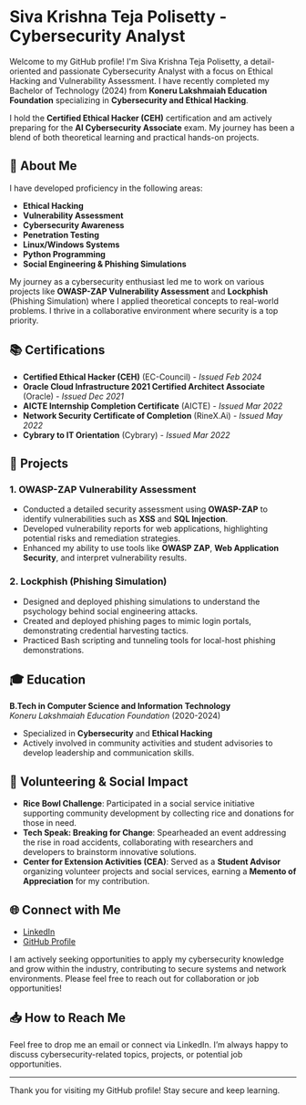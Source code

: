 # Siva Krishna Teja Polisetty - Cybersecurity Analyst

Welcome to my GitHub profile! I'm Siva Krishna Teja Polisetty, a detail-oriented and passionate Cybersecurity Analyst with a focus on Ethical Hacking and Vulnerability Assessment. I have recently completed my Bachelor of Technology (2024) from **Koneru Lakshmaiah Education Foundation** specializing in **Cybersecurity and Ethical Hacking**.

I hold the **Certified Ethical Hacker (CEH)** certification and am actively preparing for the **AI Cybersecurity Associate** exam. My journey has been a blend of both theoretical learning and practical hands-on projects.

## 🔐 About Me

I have developed proficiency in the following areas:
- **Ethical Hacking**
- **Vulnerability Assessment**
- **Cybersecurity Awareness**
- **Penetration Testing**
- **Linux/Windows Systems**
- **Python Programming**
- **Social Engineering & Phishing Simulations**

My journey as a cybersecurity enthusiast led me to work on various projects like **OWASP-ZAP Vulnerability Assessment** and **Lockphish** (Phishing Simulation) where I applied theoretical concepts to real-world problems. I thrive in a collaborative environment where security is a top priority.

## 📚 Certifications

- **Certified Ethical Hacker (CEH)** (EC-Council) - *Issued Feb 2024*
- **Oracle Cloud Infrastructure 2021 Certified Architect Associate** (Oracle) - *Issued Dec 2021*
- **AICTE Internship Completion Certificate** (AICTE) - *Issued Mar 2022*
- **Network Security Certificate of Completion** (RineX.Ai) - *Issued May 2022*
- **Cybrary to IT Orientation** (Cybrary) - *Issued Mar 2022*

## 🚀 Projects

### 1. **OWASP-ZAP Vulnerability Assessment**
- Conducted a detailed security assessment using **OWASP-ZAP** to identify vulnerabilities such as **XSS** and **SQL Injection**.
- Developed vulnerability reports for web applications, highlighting potential risks and remediation strategies.
- Enhanced my ability to use tools like **OWASP ZAP**, **Web Application Security**, and interpret vulnerability results.

### 2. **Lockphish (Phishing Simulation)**
- Designed and deployed phishing simulations to understand the psychology behind social engineering attacks.
- Created and deployed phishing pages to mimic login portals, demonstrating credential harvesting tactics.
- Practiced Bash scripting and tunneling tools for local-host phishing demonstrations.

## 🎓 Education

**B.Tech in Computer Science and Information Technology**  
*Koneru Lakshmaiah Education Foundation* (2020-2024)  
- Specialized in **Cybersecurity** and **Ethical Hacking**
- Actively involved in community activities and student advisories to develop leadership and communication skills.

## 🌟 Volunteering & Social Impact

- **Rice Bowl Challenge**: Participated in a social service initiative supporting community development by collecting rice and donations for those in need.
- **Tech Speak: Breaking for Change**: Spearheaded an event addressing the rise in road accidents, collaborating with researchers and developers to brainstorm innovative solutions.
- **Center for Extension Activities (CEA)**: Served as a **Student Advisor** organizing volunteer projects and social services, earning a **Memento of Appreciation** for my contribution.

## 🌐 Connect with Me

- [LinkedIn](https://www.linkedin.com/in/polisetty-siva-krishna-teja-b99477220/)
- [GitHub Profile](https://github.com/SivaKrishnaTeja482)

I am actively seeking opportunities to apply my cybersecurity knowledge and grow within the industry, contributing to secure systems and network environments. Please feel free to reach out for collaboration or job opportunities!

## 📥 How to Reach Me

Feel free to drop me an email or connect via LinkedIn. I’m always happy to discuss cybersecurity-related topics, projects, or potential job opportunities.

---

Thank you for visiting my GitHub profile! Stay secure and keep learning.

